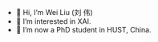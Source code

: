 - 👋 Hi, I’m Wei Liu (刘 伟)
- 👀 I’m interested in XAI.
- 🌱 I’m now a PhD student in HUST, China.
<!---
jugechengzi/jugechengzi is a ✨ special ✨ repository because its `README.md` (this file) appears on your GitHub profile.
You can click the Preview link to take a look at your changes.
--->


